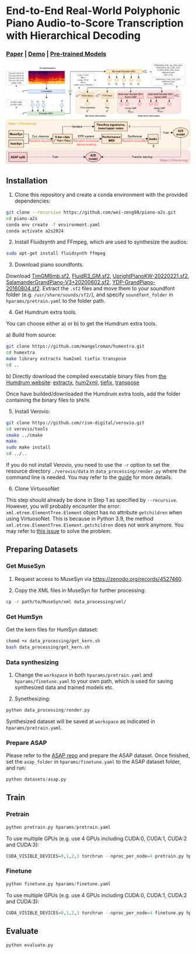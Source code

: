 # End-to-End Real-World Polyphonic Piano Audio-to-Score Transcription with Hierarchical Decoding

### [Paper]() | [Demo](https://wei-zeng98.github.io/piano-a2s/) | [Pre-trained Models](https://drive.google.com/drive/folders/10Cmfzp5aCDnSMyMG_qMtDWjtFL8cjOqG?usp=sharing)
<div align=center>
<img src="images/model_architecture.png" width="750px">
</div>
<div align=center>
<img src="images/training_scheme.png" width="750px">
</div>

## Installation

1. Clone this repository and create a conda environment with the provided dependencies:
```bash
git clone --recursive https://github.com/wei-zeng98/piano-a2s.git
cd piano-a2s
conda env create -f environment.yaml
conda activate a2s2024
```

2. Install Fluidsynth and FFmpeg, which are used to synthesize the audios:
```bash
sudo apt-get install fluidsynth ffmpeg
```

3. Download piano soundfonts.

Download [TimGM6mb.sf2](https://sourceforge.net/p/mscore/code/HEAD/tree/trunk/mscore/share/sound/TimGM6mb.sf2?format=raw), [FluidR3_GM.sf2](https://keymusician01.s3.amazonaws.com/FluidR3_GM.zip), [UprightPianoKW-20220221.sf2](https://freepats.zenvoid.org/Piano/UprightPianoKW/UprightPianoKW-SF2-20220221.7z), [SalamanderGrandPiano-V3+20200602.sf2](https://freepats.zenvoid.org/Piano/SalamanderGrandPiano/SalamanderGrandPiano-SF2-V3+20200602.tar.xz), [YDP-GrandPiano-20160804.sf2](https://freepats.zenvoid.org/Piano/YDP-GrandPiano/YDP-GrandPiano-SF2-20160804.tar.bz2). Extract the `.sf2` files and move them to your soundfont folder (e.g. `/usr/share/sounds/sf2/`), and specify `soundfont_folder` in `hparams/pretrain.yaml` to the folder path.

4. Get Humdrum extra tools.

You can choose either a) or b) to get the Humdrum extra tools.

a) Build from source:

```bash
git clone https://github.com/mangelroman/humextra.git
cd humextra
make library extractx hum2xml tiefix transpose
cd ..
```

b) Directly download the compiled executable binary files from [the Humdrum website](https://extras.humdrum.org/): [extractx](https://extras.humdrum.org/man/extractx/), [hum2xml](https://extras.humdrum.org/man/hum2xml/), [tiefix](https://extras.humdrum.org/man/tiefix/), [transpose](https://extras.humdrum.org/man/transpose/)

Once have builded/downloaded the Humdrum extra tools, add the folder containing the binary files to `$PATH`.

5. Install Verovio:

```bash
git clone https://github.com/rism-digital/verovio.git
cd verovio/tools
cmake ../cmake
make
sudo make install
cd ../..
```

If you do not install Verovio, you need to use the `-r` option to set the resource directory `./verovio/data` in `data_processing/render.py` where the command line is needed. You may refer to the [guide](https://book.verovio.org/installing-or-building-from-sources/command-line.html#building-on-macos-or-linux) for more details.

6. Clone VirtuosoNet

This step should already be done in Step 1 as specified by `--recursive`. However, you will probably encounter the error: `xml.etree.ElementTree.Element` object has no attribute `getchildren` when using VirtuosoNet. This is because in Python 3.9, the method `xml.etree.ElementTree.Element.getchildren` does not work anymore. You may refer to [this issue](https://github.com/jdasam/virtuosoNet/issues/14/) to solve the problem.

## Preparing Datasets

### Get MuseSyn

1. Request access to MuseSyn via https://zenodo.org/records/4527460.

2. Copy the XML files in MuseSyn for further processing:

```bash
cp -r path/to/MuseSyn/xml data_processing/xml/
```

### Get HumSyn

Get the kern files for HumSyn dataset:
```bash
chomd +x data_processing/get_kern.sh
bash data_processing/get_kern.sh
```

### Data synthesizing

1. Change the `workspace` in both `hparams/pretrain.yaml` and `hparams/finetune.yaml` to your own path, which is used for saving synthesized data and trained models etc.

2. Synethesizing:
```python
python data_processing/render.py
```
Synthesized dataset will be saved at `workspace` as indicated in `hparams/pretrain.yaml`.

### Prepare ASAP

Please refer to the [ASAP repo](https://github.com/fosfrancesco/asap-dataset) and prepare the ASAP dataset. Once finished, set the `asap_folder` in `hparams/finetune.yaml` to the ASAP dataset folder, and run:

```python
python datasets/asap.py
```

## Train

### Pretrain
```python
python pretrain.py hparams/pretrain.yaml
```

To use multiple GPUs (e.g. use 4 GPUs including CUDA:0, CUDA:1, CUDA:2 and CUDA:3):
```python
CUDA_VISIBLE_DEVICES=0,1,2,3 torchrun --nproc_per_node=4 pretrain.py hparams/pretrain.yaml
```

### Finetune
```python
python finetune.py hparams/finetune.yaml
```

To use multiple GPUs (e.g. use 4 GPUs including CUDA:0, CUDA:1, CUDA:2 and CUDA:3):
```python
CUDA_VISIBLE_DEVICES=0,1,2,3 torchrun --nproc_per_node=4 finetune.py hparams/finetune.yaml
```

## Evaluate
```python
python evaluate.py
```